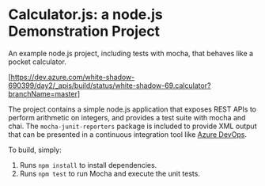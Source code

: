 Calculator.js: a node.js Demonstration Project
==============================================
An example node.js project, including tests with mocha, that behaves like
a pocket calculator.

[https://dev.azure.com/white-shadow-690399/day2/_apis/build/status/white-shadow-69.calculator?branchName=master]

The project contains a simple node.js application that exposes REST APIs
to perform arithmetic on integers, and provides a test suite with mocha
and chai.  The `mocha-junit-reporters` package is included to provide XML
output that can be presented in a continuous integration tool like
[Azure DevOps](https://azure.com/devops).

To build, simply:

1. Runs `npm install` to install dependencies.
2. Runs `npm test` to run Mocha and execute the unit tests.


